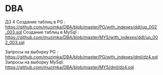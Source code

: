 # DBA

ДЗ 4 
Создание таблиц  в  PG  : https://github.com/muzimka/DBA/blob/master/PG/with_indexes/ddl/up_002_003.sql
Создание таблиц в MySql : https://github.com/muzimka/DBA/blob/master/MYS/with_indexes/ddl/up_002_003.sql

Запросы на выборку PG :   https://github.com/muzimka/DBA/blob/master/PG/with_indexes/dml/dz4.sql
Запросы на выборку MySql: https://github.com/muzimka/DBA/blob/master/MYS/dml/dz4.sql
